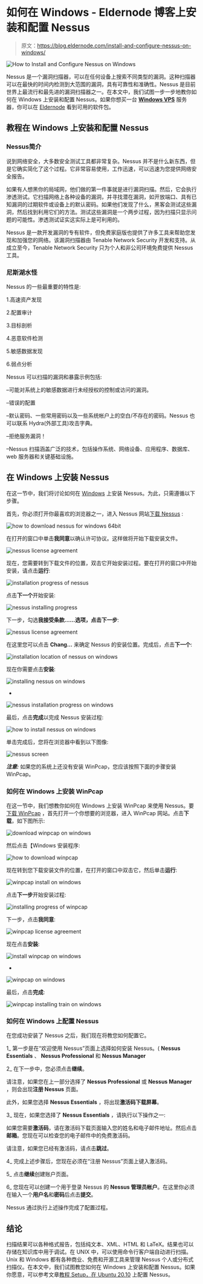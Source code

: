 # 如何在 Windows - Eldernode 博客上安装和配置 Nessus

> 原文：<https://blog.eldernode.com/install-and-configure-nessus-on-windows/>

![How to Install and Configure Nessus on Windows](img/5ba66ea778539bf9413398ab86dc3868.png)

Nessus 是一个漏洞扫描器，可以在任何设备上搜索不同类型的漏洞。这种扫描器可以在最快的时间内检测到大范围的漏洞，具有可靠性和准确性。Nessus 是目前世界上最流行和最先进的漏洞扫描器之一。在本文中，我们试图一步一步地教你如何在 Windows 上安装和配置 Nessus。如果你想买一台 [**Windows VPS**](https://eldernode.com/windows-vps/) 服务器，你可以在 [Eldernode](https://eldernode.com/) 看到可用的软件包。

## **教程在 Windows 上安装和配置 Nessus**

### **Nessus**简介

说到网络安全，大多数安全测试工具都非常复杂。Nessus 并不是什么新东西，但是它确实简化了这个过程。它非常容易使用，工作迅速，可以迅速为您提供网络安全报告。

如果有人想黑你的局域网，他们做的第一件事就是进行漏洞扫描。然后，它会执行渗透测试。它扫描网络上各种设备的漏洞，并寻找潜在漏洞，如开放端口、具有已知漏洞的过期软件或设备上的默认密码。如果他们发现了什么，黑客会测试这些漏洞，然后找到利用它们的方法。测试这些漏洞是一个两步过程，因为扫描只显示问题的可能性。渗透测试证实这实际上是可利用的。

Nessus 是一款开发漏洞的专有软件，但免费家庭版也提供了许多工具来帮助您发现和加强您的网络。该漏洞扫描器由 Tenable Network Security 开发和支持。从成立至今，Tenable Network Security 只为个人和非公司环境免费提供 Nessus 工具。

### **尼斯湖水怪**

Nessus 的一些最重要的特性是:

1.高速资产发现

2.配置审计

3.目标剖析

4.恶意软件检测

5.敏感数据发现

6.弱点分析

Nessus 可以扫描的漏洞和暴露示例包括:

–可能对系统上的敏感数据进行未经授权的控制或访问的漏洞。

–错误的配置

–默认密码、一些常用密码以及一些系统帐户上的空白/不存在的密码。Nessus 也可以联系 Hydra(外部工具)攻击字典。

–拒绝服务漏洞！

–Nessus 扫描涵盖广泛的技术，包括操作系统、网络设备、应用程序、数据库、web 服务器和关键基础设施。

## **在 Windows 上安装 Nessus**

在这一节中，我们将讨论如何在 [Windows](https://blog.eldernode.com/tag/windows/) 上安装 Nessus。为此，只需遵循以下步骤。

首先，你必须打开你最喜欢的浏览器之一，进入 Nessus 网站[下载 Nessus](https://www.tenable.com/downloads/nessus?loginAttempted=true) :

![how to download nessus for windows 64bit](img/bac0357fff9bf905753b61df3199507c.png)

在打开的窗口中单击**我同意**以确认许可协议。这样做将开始下载安装文件。

![nessus license agreement](img/6eef63ef8b41f3834b20576ba874b92b.png)

现在，您需要转到下载文件的位置，双击它开始安装过程。要在打开的窗口中开始安装，请点击**运行**:

![installation progress of nessus](img/254fd8f2192576bae123263fe7f7fdf7.png)

点击**下一个**开始安装:

![nessus installing progress](img/225b451926b06d9579092bf176bf0df8.png)

下一步，勾选**我接受条款……**选项，点击**下一步**:

![nessus license agreement ](img/f724fc104d1a5519a3dbac1a5166fa2d.png)

在这里您可以点击 **Chang…** 来确定 Nessus 的安装位置。完成后，点击**下一个**:

![installation location of nessus on windows](img/26b93837a50d24277019ceca444bb6a9.png)

现在你需要点击**安装**:

![installing nessus on windows](img/5fa242faabbe2e0b79a6374fbf96ab4c.png)

*

![nessus installation progress on windows](img/5aa7a2f6083beaa8c077282dc6e418b5.png)

最后，点击**完成**以完成 Nessus 安装过程:

![how to install nessus on windows](img/bb6709f2f73e42945e285dd801211ff3.png)

单击完成后，您将在浏览器中看到以下图像:

![nessus screen](img/de8ee66af1818300e0943eee2d7980aa.png)

***注意:*** 如果您的系统上还没有安装 WinPcap，您应该按照下面的步骤安装 WinPcap。

### **如何在 Windows 上安装 WinPcap**

在这一节中，我们想教你如何在 Windows 上安装 WinPcap 来使用 Nessus。要[下载 WinPcap](https://www.winpcap.org/default.htm) ，首先打开一个你想要的浏览器，进入 WinPcap 网站。点击**下载**，如下图所示:

![download winpcap on windows](img/e47f729693d70cdc4b1dfe69efe67cb0.png)

然后点击【Windows 安装程序:

![how to download winpcap](img/488cae35a240323b27787b26cc5f33a3.png)

现在转到您下载安装文件的位置，在打开的窗口中双击它，然后单击**运行**:

![winpcap install on windows](img/11d930c3e73835f2309d7e27e2e382ed.png)

点击**下一步**开始安装过程:

![installing progress of winpcap](img/37a0ca5c788fb65e3d5e4c4e5afa3d1d.png)

下一步，点击**我同意**:

![winpcap license agreement](img/8747a8a0e5155574a7016b93a423c2e2.png)

现在点击**安装**:

![install winpcap on windows](img/69c2e6545299cbc832e57f18f5e3bc84.png)

*

![winpcap on windows](img/8a0c4eb5ad200c77ba3edc0b0fc3a394.png)

最后，点击**完成**:

![winpcap installing train on windows](img/6df5ce57c67bb071826b6511d164f1ed.png)

### **如何在 Windows 上配置 Nessus**

在您成功安装了 Nessus 之后，我们现在将教您如何配置它。

1_ 第一步是在“欢迎使用 Nessus”页面上选择如何安装 Nessus。( **Nessus Essentials** 、 **Nessus Professional** 和 **Nessus Manager**

2_ 在下一步中，您必须点击**继续**。

请注意，如果您在上一部分选择了 **Nessus Professional** 或 **Nessus Manager** ，则会出现**注册 Nessus** 页面。

此外，如果您选择 **Nessus Essentials** ，将出现**激活码下载屏幕**。

3_ 现在，如果您选择了 **Nessus Essentials** ，请执行以下操作之一:

如果您需要**激活码**，请在激活码下载页面输入您的姓名和电子邮件地址。然后点击**邮箱**。您现在可以检查您的电子邮件中的免费激活码。

请注意，如果您已经有激活码，请点击**跳过**。

4_ 完成上述步骤后，您现在必须在“注册 Nessus”页面上键入激活码。

5_ 点击**继续**创建账户页面。

6_ 您现在可以创建一个用于登录 Nessus 的 **Nessus 管理员帐户**。在这里你必须在输入一个**用户名**和**密码**后点击**提交**。

Nessus 通过执行上述操作完成了配置过程。

## 结论

扫描结果可以各种格式报告，包括纯文本、XML、HTML 和 LaTeX。结果也可以存储在知识库中用于调试。在 UNIX 中，可以使用命令行客户端自动进行扫描。Unix 和 Windows 都有各种商业、免费和开源工具来管理 Nessus 个人或分布式扫描仪。在本文中，我们试图教您如何在 Windows 上安装和配置 Nessus。如果你愿意，可以参考文章[教程 Setup，在 Ubuntu 20.10](https://blog.eldernode.com/setup-and-configure-nessus-on-ubuntu/) 上配置 Nessus。